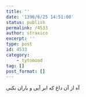 ```yaml
---
title: ''
date: '1396/6/25 14:51:00'
status: publish
permalink: /4533
author: straxico
excerpt: ''
type: post
id: 4533
category:
    - tytomood
tag: []
post_format: []
---
```

آه از آن داغ که ابر آیی و باران نکنی